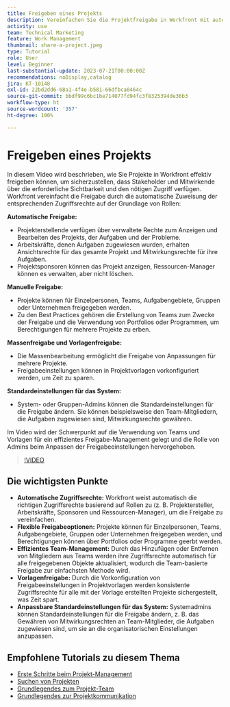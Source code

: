 ```yaml
---
title: Freigeben eines Projekts
description: Vereinfachen Sie die Projektfreigabe in Workfront mit automatischen Zugriffsrechten, flexiblen Optionen, teambasierten Management, Vorlagenfreigaben und anpassbaren Systemstandardwerten für eine optimierte Zusammenarbeit.
activity: use
team: Technical Marketing
feature: Work Management
thumbnail: share-a-project.jpeg
type: Tutorial
role: User
level: Beginner
last-substantial-update: 2023-07-21T00:00:00Z
recommendations: noDisplay,catalog
jira: KT-10148
exl-id: 22bd2dd6-68a1-4f4e-b581-66dfbca0464c
source-git-commit: bbdf99c6bc1be714077fd94fc3f8325394de36b3
workflow-type: ht
source-wordcount: '357'
ht-degree: 100%

---
```


# Freigeben eines Projekts

In diesem Video wird beschrieben, wie Sie Projekte in Workfront effektiv freigeben können, um sicherzustellen, dass Stakeholder und Mitwirkende über die erforderliche Sichtbarkeit und den nötigen Zugriff verfügen. Workfront vereinfacht die Freigabe durch die automatische Zuweisung der entsprechenden Zugriffsrechte auf der Grundlage von Rollen:

**Automatische Freigabe:**
* Projekterstellende verfügen über verwaltete Rechte zum Anzeigen und Bearbeiten des Projekts, der Aufgaben und der Probleme.
* Arbeitskräfte, denen Aufgaben zugewiesen wurden, erhalten Ansichtsrechte für das gesamte Projekt und Mitwirkungsrechte für ihre Aufgaben.
* Projektsponsoren können das Projekt anzeigen, Ressourcen-Manager können es verwalten, aber nicht löschen.

**Manuelle Freigabe:**
* Projekte können für Einzelpersonen, Teams, Aufgabengebiete, Gruppen oder Unternehmen freigegeben werden.
* Zu den Best Practices gehören die Erstellung von Teams zum Zwecke der Freigabe und die Verwendung von Portfolios oder Programmen, um Berechtigungen für mehrere Projekte zu erben.

**Massenfreigabe und Vorlagenfreigabe:**
* Die Massenbearbeitung ermöglicht die Freigabe von Anpassungen für mehrere Projekte. 
* Freigabeeinstellungen können in Projektvorlagen vorkonfiguriert werden, um Zeit zu sparen. 

**Standardeinstellungen für das System:**
* System- oder Gruppen-Admins können die Standardeinstellungen für die Freigabe ändern. Sie können beispielsweise den Team-Mitgliedern, die Aufgaben zugewiesen sind, Mitwirkungsrechte gewähren.

Im Video wird der Schwerpunkt auf die Verwendung von Teams und Vorlagen für ein effizientes Freigabe-Management gelegt und die Rolle von Admins beim Anpassen der Freigabeeinstellungen hervorgehoben.

>[!VIDEO](https://video.tv.adobe.com/v/3418904/?quality=12&learn=on&enablevpops=1)

## Die wichtigsten Punkte

* **Automatische Zugriffsrechte:** Workfront weist automatisch die richtigen Zugriffsrechte basierend auf Rollen zu (z. B. Projektersteller, Arbeitskräfte, Sponsoren und Ressourcen-Manager), um die Freigabe zu vereinfachen. 
* **Flexible Freigabeoptionen:** Projekte können für Einzelpersonen, Teams, Aufgabengebiete, Gruppen oder Unternehmen freigegeben werden, und Berechtigungen können über Portfolios oder Programme geerbt werden.
* **Effizientes Team-Management:** Durch das Hinzufügen oder Entfernen von Mitgliedern aus Teams werden ihre Zugriffsrechte automatisch für alle freigegebenen Objekte aktualisiert, wodurch die Team-basierte Freigabe zur einfachsten Methode wird. 
* **Vorlagenfreigabe:** Durch die Vorkonfiguration von Freigabeeinstellungen in Projektvorlagen werden konsistente Zugriffsrechte für alle mit der Vorlage erstellten Projekte sichergestellt, was Zeit spart. 
* **Anpassbare Standardeinstellungen für das System:** Systemadmins können Standardeinstellungen für die Freigabe ändern, z. B. das Gewähren von Mitwirkungsrechten an Team-Mitglieder, die Aufgaben zugewiesen sind, um sie an die organisatorischen Einstellungen anzupassen. 


## Empfohlene Tutorials zu diesem Thema

* [Erste Schritte beim Projekt-Management](/help/manage-work/projects/getting-started-manage-a-project.md)
* [Suchen von Projekten](/help/manage-work/projects/find-projects.md)
* [Grundlegendes zum Projekt-Team](/help/manage-work/projects/understand-the-project-team.md)
* [Grundlegendes zur Projektkommunikation](/help/manage-work/projects/understand-project-communication.md)

